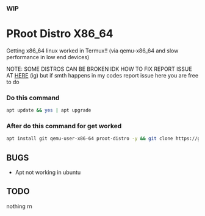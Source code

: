 ### WIP
# PRoot Distro X86_64
Getting x86_64 linux worked in Termux!! (via qemu-x86_64 and slow performance in low end devices)

NOTE: SOME DISTROS CAN BE BROKEN IDK HOW TO FIX REPORT ISSUE AT [HERE](https://github.com/termux/proot-distro/issues) (ig) but if smth happens in my codes report issue here you are free to do
### Do this command
```sh
apt update && yes | apt upgrade
```
### After do this command for get worked
```sh
apt install git qemu-user-x86-64 proot-distro -y && git clone https://github.com/mcagabe19/linux-x86_64-in-termux && cd linux-x86_64-in-termux && bash ./movedistros.sh
```
## BUGS
* Apt not working in ubuntu
## TODO
nothing rn

